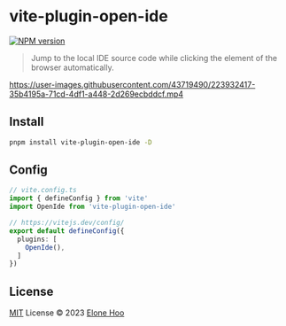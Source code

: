 # vite-plugin-open-ide

[![NPM version](https://img.shields.io/npm/v/vite-plugin-open-ide?color=a1b858&label=)](https://www.npmjs.com/package/vite-plugin-open-ide)

> Jump to the local IDE source code while clicking the element of the browser automatically.


https://user-images.githubusercontent.com/43719490/223932417-35b4195a-71cd-4df1-a448-2d269ecbddcf.mp4

## Install

```bash
pnpm install vite-plugin-open-ide -D
```

## Config

```ts
// vite.config.ts
import { defineConfig } from 'vite'
import OpenIde from 'vite-plugin-open-ide'

// https://vitejs.dev/config/
export default defineConfig({
  plugins: [
    OpenIde(),
  ]
})
```

## License

[MIT](./LICENSE) License © 2023 [Elone Hoo](https://github.com/elonehoo)
